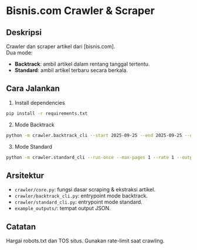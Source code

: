 # Bisnis.com Crawler & Scraper

## Deskripsi
Crawler dan scraper artikel dari [bisnis.com].  
Dua mode:
- **Backtrack**: ambil artikel dalam rentang tanggal tertentu.
- **Standard**: ambil artikel terbaru secara berkala.

## Cara Jalankan
1. Install dependencies
```bash
pip install -r requirements.txt
```

2. Mode Backtrack
```bash
python -m crawler.backtrack_cli --start 2025-09-25 --end 2025-09-25 --output example_outputs/backtrack.json --max-pages 1 --rate 1
```

3. Mode Standard
```bash
python -m crawler.standard_cli --run-once --max-pages 1 --rate 1 --output example_outputs/standard_sample.json
```

## Arsitektur
- `crawler/core.py`: fungsi dasar scraping & ekstraksi artikel.
- `crawler/backtrack_cli.py`: entrypoint mode backtrack.
- `crawler/standard_cli.py`: entrypoint mode standard.
- `example_outputs/`: tempat output JSON.

## Catatan
Hargai robots.txt dan TOS situs. Gunakan rate-limit saat crawling.
